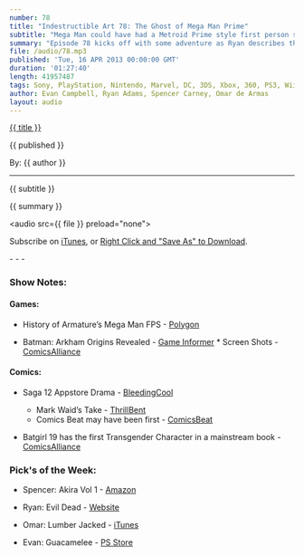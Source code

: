 ```yaml
---
number: 78
title: "Indestructible Art 78: The Ghost of Mega Man Prime"
subtitle: "Mega Man could have had a Metroid Prime style first person shooter, Batgirl 19 sparks some controversy, Batman: Arkham Origins is officially announced, and there's drama over Saga 12 not being available on comixology."
summary: "Episode 78 kicks off with some adventure as Ryan describes the trials and tribulations of finding a new comic shop which caters to the lavish lifestyle to which he has become accustomed. A rad story on Polygon breaks down the history of the Mega Man FPS that could have been and Batgirl 19 stirs up commotion simply by featuring a transgender character. Batman: Arkham Orgins is confirmed for release in in October and the drama lama rears it's head when Apple is accused of banning Saga 12 for containing graphic depictions of gay sex."
file: /audio/78.mp3
published: 'Tue, 16 APR 2013 00:00:00 GMT'
duration: '01:27:40'
length: 41957487
tags: Sony, PlayStation, Nintendo, Marvel, DC, 3DS, Xbox, 360, PS3, Wii, WiiU, PS4, PSN, XBLA, 3DS, Vita, Video Games, Comics, Games, Indestructible Art, Guacamelee, Ultron, Justice League, Bioshock Infinite, Sex, Apple, Saga, Batgirl, Batman
author: Evan Campbell, Ryan Adams, Spencer Carney, Omar de Armas
layout: audio
---
```


<a href="../episodes/{{ number }}.html" class='postTitleLink'><p class='postTitle'>{{ title }}</p></a>
<p class='postPublished'>{{ published }}</p>
<p class='postAuthor'>By: {{ author }}</p>
<hr>
{{ subtitle }}  
  
{{ summary }}  

<audio src={{ file }} preload="none"></audio>
<p class='subLinks'>Subscribe on <a href='http://bit.ly/iapodcast'>iTunes</a>, or <a href={{ file }}>Right Click and "Save As" to Download</a>.</p>
- - -

### Show Notes:  ###
#### Games: ####
* History of Armature’s Mega Man FPS - [Polygon](http://www.polygon.com/2013/4/9/4179628/mega-man-fps-maverick-hunter)

* Batman: Arkham Origins Revealed - [Game Informer](http://www.gameinformer.com/b/news/archive/2013/04/09/may-cover-revealed-batman-arkham-origins.aspx)
        * Screen Shots - [ComicsAlliance](http://www.comicsalliance.com/2013/04/10/new-batman-arkham-origins-screenshots/)
  
#### Comics: ####
* Saga 12 Appstore Drama - [BleedingCool](http://www.bleedingcool.com/2013/04/10/apple-didnt-ban-saga-12-it-was-comixology/)
    * Mark Waid’s Take - [ThrillBent](http://thrillbent.com/blog/saga-and-comixology/)
    * Comics Beat may have been first - [ComicsBeat](http://comicsbeat.com/saga-12-rewrites-the-books/)

* Batgirl 19 has the first Transgender Character in a mainstream book - [ComicsAlliance](http://www.comicsalliance.com/2013/04/10/batgirl-19-first-openly-transgender-character-in-mainstream-superhero-comics/)
  
### Pick's of the Week: ###
* Spencer: Akira Vol 1 - [Amazon](http://www.amazon.com/gp/product/1935429000/ref=as_li_ss_tl?ie=UTF8&camp=1789&creative=390957&creativeASIN=1935429000&linkCode=as2&tag=indestart-20)

* Ryan: Evil Dead - [Website](http://www.evildead-movie.com/)

* Omar: Lumber Jacked - [iTunes](https://itunes.apple.com/us/app/lumber-jacked/id606002725?mt=8)

* Evan: Guacamelee - [PS Store](https://store.sonyentertainmentnetwork.com/#!/en-us/games/guacamelee/cid=UP2045-NPUB30672_00-PS3ST_GUACAMELEE?emcid=GM000001_db)